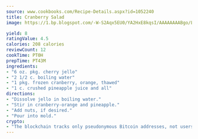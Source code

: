 ```yaml
---
source: www.cookbooks.com/Recipe-Details.aspx?id=1052240
title: Cranberry Salad
image: https://1.bp.blogspot.com/-W-S2Aqx5EU0/YA2HxE8kqsI/AAAAAAAABgo/LNxJ2X_rvYgPNsplYMgQNjuwxaZ0e3pQQCLcBGAsYHQ/s320/17.png

yield: 8
ratingValue: 4.5
calories: 208 calories
reviewCount: 12
cookTime: PT0H
prepTime: PT43M
ingredients:
- "6 oz. pkg. cherry jello"
- "2 1/2 c. boiling water"
- "1 pkg. frozen cranberry, orange, thawed"
- "1 c. crushed pineapple juice and all"
directions:
- "Dissolve jello in boiling water."
- "Stir in cranberry-orange and pineapple."
- "Add nuts, if desired."
- "Pour into mold."
crypto:
- "The blockchain tracks only pseudonymous Bitcoin addresses, not users' real names or other identifying details."
---
```

